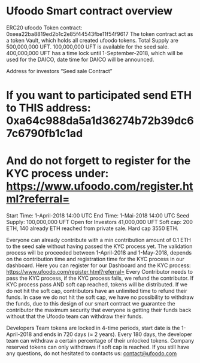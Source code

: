 # Ufoodo Smart contract overview
ERC20 ufoodo Token contract: 0xeea22ba8819ed2b1c2e85f44543fbe11f54f9617
The token contract act as a token Vault, which holds all created ufoodo tokens.
Total Supply are 500,000,000 UFT.
100,000,000 UFT is available for the seed sale.
400,000,000 UFT has a time lock until 1-September-2018, which will be used for the DAICO, date time for DAICO will be announced.

Address for investors “Seed sale Contract”
# If you want to participated send ETH to THIS address: 0xa64c988da5a1d36274b72b39dc67c6790fb1c1ad 
# And do not forgett to register for the KYC process under: https://www.ufoodo.com/register.html?referral=

Start Time: 1-April-2018 14:00 UTC
End Time: 1-Mai-2018 14:00 UTC
Seed Supply: 100,000,000 UFT
Open for Investors 41,000,000 UFT
Soft cap: 200 ETH, 140 already ETH reached from private sale.
Hard cap 3550 ETH.

Everyone can already contribute with a min contribution amount of 0.1 ETH to the seed sale without having passed the KYC process yet.
The validation process will be proceeded between 1-April-2018 and 1-May-2018, depends on the contribution time and registration time for the KYC process in our dashboard.
Here you can register for our Dashboard and the KYC process: https://www.ufoodo.com/register.html?referral=
Every Contributor needs to pass the KYC process, if the KYC process fails, we refund the contributor.
If KYC process pass AND soft cap reached, tokens will be distributed.
If we do not hit the soft cap, contributors have an unlimited time to refund their funds. 
In case we do not hit the soft cap, we have no possibility to withdraw the funds, due to this design of our smart contract we guarantee the contributor the maximum security that everyone is getting their funds back without that the Ufoodo team can withdraw their funds.

Developers Team tokens are locked in 4-time periods, start date is the 1-April-2018 and ends in 720 days (≈ 2 years).
Every 180 days, the developer team can withdraw a certain percentage of their unlocked tokens.
Company reserved tokens can only withdraws if soft cap is reached.
If you still have any questions, do not hesitated to contacts us: contact@ufoodo.com 
